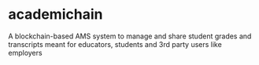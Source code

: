 # academichain
A blockchain-based AMS system to manage and share student grades and transcripts meant for educators, students and 3rd party users like employers

